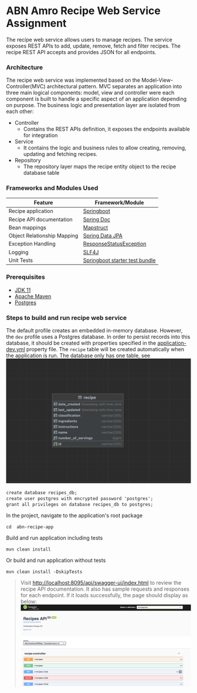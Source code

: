 # ABN Amro Recipe Web Service Assignment

The recipe web service allows users to manage recipes. The service exposes REST APIs to add, update, remove, fetch and
filter recipes. The recipe REST API accepts and provides JSON for all endpoints.

### Architecture

The recipe web service was implemented based on the Model-View-Controller(MVC) architectural pattern. MVC separates an
application into three main logical components: model, view and controller were each component is built to handle a
specific aspect of an application depending on purpose. The business logic and presentation layer are isolated from each
other:

- Controller
    - Contains the REST APIs definition, it exposes the endpoints available for integration
- Service
    - It contains the logic and business rules to allow creating, removing, updating and fetching recipes.
- Repository
    - The repository layer maps the recipe entity object to the recipe database table

### Frameworks and Modules Used

| Feature                     | Framework/Module                                                                                                                              |
|-----------------------------|-----------------------------------------------------------------------------------------------------------------------------------------------|
| Recipe application          | [Springboot](https://spring.io/projects/spring-boot)                                                                                          |
| Recipe API documentation    | [Spring Doc](https://springdoc.org)                                                                                                           |
| Bean mappings               | [Mapstruct](https://mapstruct.org)                                                                                                            |
| Object Relationship Mapping | [Spring Data JPA](https://spring.io/projects/spring-data-jpa)                                                                                 |
| Exception Handling          | [ResponseStatusException](https://docs.spring.io/spring-framework/docs/current/javadoc-api/org/springframework/web/server/ResponseStatusException.html) |
| Logging                     | [SLF4J](http://www.slf4j.org/manual.html)                                                                                                     |
| Unit Tests                  | [Springboot starter test bundle](https://docs.spring.io/spring-boot/docs/1.5.7.RELEASE/reference/html/boot-features-testing.html)                                                                              |

### Prerequisites

* [JDK 11](https://www.azul.com/downloads/?version=java-11-lts)
* [Apache Maven](https://maven.apache.org/)
* [Postgres](https://www.postgresql.org)

### Steps to build and run recipe web service

The default profile creates an embedded in-memory database. However, the `dev` profile uses a Postgres database. In order to persist records into this database, it should be created with properties specified in the [application-dev.yml](src/main/resources/application-dev.yml) property file. The `recipe` table will be created automatically when the application is run. The database only has one table, see ![screenshot](recipe-dbtable.png) 
```shell
create database recipes_db;
create user postgres with encrypted password 'postgres';
grant all privileges on database recipes_db to postgres;
```

In the project, navigate to the application's root package
```shell
cd  abn-recipe-app
```

Build and run application including tests
```shell
mvn clean install
```

Or build and run application without tests
```shell
mvn clean install -DskipTests
```

> Visit [http://localhost:8095/api/swagger-ui/index.html](http://localhost:8095/api/swagger-ui/index.html) to review the recipe API documentation. It also has sample requests and responses for each endpoint.
If it loads successfully, the page should display as below:
![Swagger UI](SwaggerUI.png)


